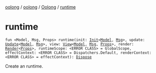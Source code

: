 [oolong](../../index.md) / [oolong](../index.md) / [Oolong](index.md) / [runtime](./runtime.md)

# runtime

`fun <Model, Msg, Props> runtime(init: `[`Init`](../-init.md)`<`[`Model`](runtime.md#Model)`, `[`Msg`](runtime.md#Msg)`>, update: `[`Update`](../-update.md)`<`[`Model`](runtime.md#Model)`, `[`Msg`](runtime.md#Msg)`>, view: `[`View`](../-view.md)`<`[`Model`](runtime.md#Model)`, `[`Msg`](runtime.md#Msg)`, `[`Props`](runtime.md#Props)`>, render: `[`Render`](../-render.md)`<`[`Props`](runtime.md#Props)`>, runtimeScope: <ERROR CLASS> = GlobalScope, effectContext: <ERROR CLASS> = Dispatchers.Default, renderContext: <ERROR CLASS> = effectContext): `[`Dispose`](../-dispose.md)

Create an runtime.

